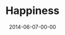---
layout: message
category: message
series: "Meaning"
title: "Happiness"
date: 2014-06-07-00-00
message_id: 867
audio: "http://s3.amazonaws.com/crossroads-media/messages/audio/meaning_01.mp3"
audio-duration: ":"
program: "http://s3.amazonaws.com/crossroads-media/documents/06_07-08_02_14Program.pdf"
description: "Brian Tome talks about the meaning of happiness."
video: "http://s3.amazonaws.com/crossroads-media/messages/video/meaning_01.mp4"
video-duration: ":"
video-image: "http://s3.amazonaws.com/crossroads-media/images/meaning_01_still.jpg"
tag: 
 - brian-tome
 - crossroads
 - crossroads-church
 - happiness
 - program
 - meaning
explicit: false
---
